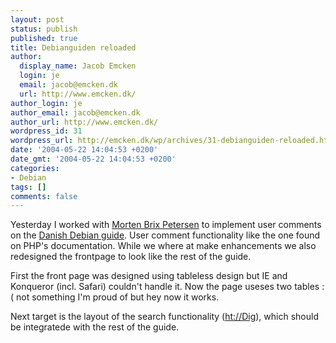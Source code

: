 ```yaml
---
layout: post
status: publish
published: true
title: Debianguiden reloaded
author:
  display_name: Jacob Emcken
  login: je
  email: jacob@emcken.dk
  url: http://www.emcken.dk/
author_login: je
author_email: jacob@emcken.dk
author_url: http://www.emcken.dk/
wordpress_id: 31
wordpress_url: http://emcken.dk/wp/archives/31-debianguiden-reloaded.html
date: '2004-05-22 14:04:53 +0200'
date_gmt: '2004-05-22 14:04:53 +0200'
categories:
- Debian
tags: []
comments: false
---
```

Yesterday I worked with <a href="http://www.mbrix.dk/">Morten Brix Petersen</a> to implement user comments on the <a href="http://www.debianguiden.dk/">Danish Debian guide</a>. User comment functionality like the one found on PHP's documentation. While we where at make enhancements we also redesigned the frontpage to look like the rest of the guide.

First the front page was designed using tableless design but IE and Konqueror (incl. Safari) couldn't handle it. Now the page useses two tables :( not something I'm proud of but hey now it works.

Next target is the layout of the search functionality (<a href="http://www.htdig.org/">ht://Dig</a>), which should be integratede with the rest of the guide.

